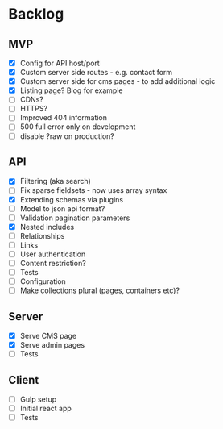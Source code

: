 # Backlog

## MVP

- [x] Config for API host/port
- [x] Custom server side routes - e.g. contact form
- [x] Custom server side for cms pages - to add additional logic
- [x] Listing page? Blog for example
- [ ] CDNs?
- [ ] HTTPS?
- [ ] Improved 404 information
- [ ] 500 full error only on development
- [ ] disable ?raw on production?

## API

- [x] Filtering (aka search)
- [ ] Fix sparse fieldsets - now uses array syntax
- [x] Extending schemas via plugins
- [ ] Model to json api format?
- [ ] Validation pagination parameters
- [x] Nested includes
- [ ] Relationships
- [ ] Links
- [ ] User authentication
- [ ] Content restriction?
- [ ] Tests
- [ ] Configuration
- [ ] Make collections plural (pages, containers etc)?

## Server
- [x] Serve CMS page
- [x] Serve admin pages
- [ ] Tests

## Client
- [ ] Gulp setup
- [ ] Initial react app
- [ ] Tests
